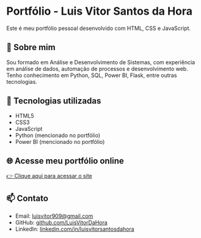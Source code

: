 # Portfólio - Luis Vitor Santos da Hora

Este é meu portfólio pessoal desenvolvido com HTML, CSS e JavaScript.

## 💼 Sobre mim

Sou formado em Análise e Desenvolvimento de Sistemas, com experiência em análise de dados, automação de processos e desenvolvimento web. Tenho conhecimento em Python, SQL, Power BI, Flask, entre outras tecnologias.

## 🚀 Tecnologias utilizadas

- HTML5
- CSS3
- JavaScript
- Python (mencionado no portfólio)
- Power BI (mencionado no portfólio)

## 🌐 Acesse meu portfólio online

[👉 Clique aqui para acessar o site](https://luisvitordahora.github.io/portfolio/)

## 📫 Contato

- Email: luisvitor909@gmail.com
- GitHub: [github.com/LuisVitorDaHora](https://github.com/LuisVitorDaHora)
- LinkedIn: [linkedin.com/in/luisvitorsantosdahora](https://linkedin.com/in/luisvitorsantosdahora)
